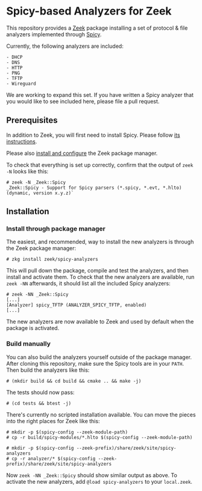 
# Spicy-based Analyzers for Zeek

This repository provides a [Zeek](https://github.com/zeek/zeek)
package installing a set of protocol & file analyzers implemented
through [Spicy](https://github.com/zeek/spicy).

Currently, the following analyzers are included:

    - DHCP
    - DNS
    - HTTP
    - PNG
    - TFTP
    - Wireguard

We are working to expand this set. If you have written a Spicy
analyzer that you would like to see included here, please file a pull
request.

## Prerequisites

In addition to Zeek, you will first need to install Spicy. Please
follow [its instructions](https://docs.zeek.org/projects/spicy/en/latest/installation.html).

Please also [install and configure](https://docs.zeek.org/projects/package-manager/en/stable/quickstart.html)
the Zeek package manager.

To check that everything is set up correctly, confirm that the output of
`zeek -N` looks like this:

    # zeek -N _Zeek::Spicy
    _Zeek::Spicy - Support for Spicy parsers (*.spicy, *.evt, *.hlto) (dynamic, version x.y.z)`

## Installation

### Install through package manager

The easiest, and recommended, way to install the new analyzers is
through the Zeek package manager:

    # zkg install zeek/spicy-analyzers

This will pull down the package, compile and test the analyzers, and
then install and activate them. To check that the new analyzers are
available, run `zeek -NN` afterwards, it should list all the included
Spicy analyzers:

    # zeek -NN _Zeek::Spicy
    [...]
    [Analyzer] spicy_TFTP (ANALYZER_SPICY_TFTP, enabled)
    [...]

The new analyzers are now available to Zeek and used by default when
the package is activated.

### Build manually

You can also build the analyzers yourself outside of the package
manager. After cloning this repository, make sure the Spicy tools are
in your `PATH`. Then build the analyzers like this:

    # (mkdir build && cd build && cmake .. && make -j)

The tests should now pass:

    # (cd tests && btest -j)

There's currently no scripted installation available. You can move the
pieces into the right places for Zeek like this:

    # mkdir -p $(spicy-config --zeek-module-path)
    # cp -r build/spicy-modules/*.hlto $(spicy-config --zeek-module-path)

    # mkdir -p $(spicy-config --zeek-prefix)/share/zeek/site/spicy-analyzers
    # cp -r analyzer/* $(spicy-config --zeek-prefix)/share/zeek/site/spicy-analyzers

Now `zeek -NN _Zeek::Spicy` should show similar output as above. To
activate the new analyzers, add `@load spicy-analyzers` to your
`local.zeek`.
